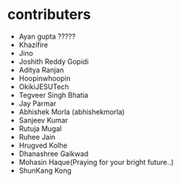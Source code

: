 # contributers

- Ayan gupta ?????
- Khazifire
- Jino
- Joshith Reddy Gopidi
- Aditya Ranjan
- Hoopinwhoopin
- OkikiJESUTech
- Tegveer Singh Bhatia
- Jay Parmar
- Abhishek Morla (abhishekmorla)
- Sanjeev Kumar
- Rutuja Mugal
- Ruhee Jain
- Hrugved Kolhe
- Dhanashree Gaikwad
- Mohasin Haque(Praying for your bright future..)
- ShunKang Kong
